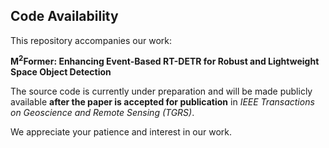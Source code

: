 ## Code Availability

This repository accompanies our work:

**M<sup>2</sup>Former: Enhancing Event-Based RT-DETR for Robust and Lightweight Space Object Detection**

The source code is currently under preparation and will be made publicly available **after the paper is accepted for publication** in *IEEE Transactions on Geoscience and Remote Sensing (TGRS)*.

We appreciate your patience and interest in our work.
